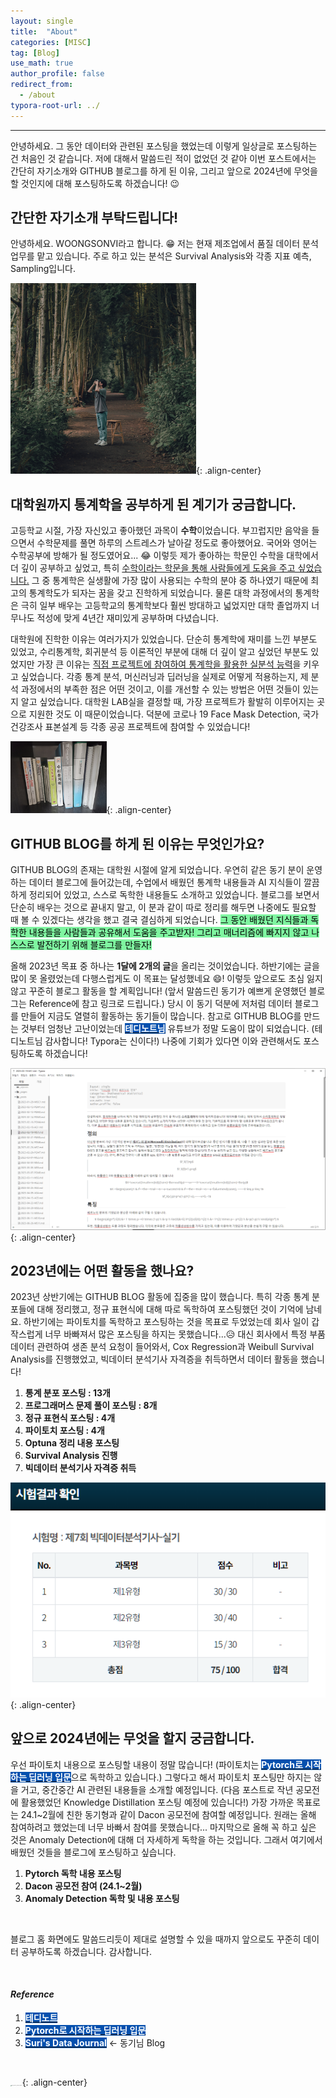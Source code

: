 ```yaml
---
layout: single
title:  "About"
categories: [MISC]
tag: [Blog]
use_math: true
author_profile: false
redirect_from:
  - /about
typora-root-url: ../
---
```

-----
안녕하세요. 그 동안 데이터와 관련된 포스팅을 했었는데 이렇게 일상글로 포스팅하는 건 처음인 것 같습니다. 저에 대해서 말씀드린 적이 없었던 것 같아 이번 포스트에서는 간단히 자기소개와 GITHUB 블로그를 하게 된 이유, 그리고 앞으로 2024년에 무엇을 할 것인지에 대해 포스팅하도록 하겠습니다! 😉

## 간단한 자기소개 부탁드립니다!

안녕하세요. WOONGSONVI라고 합니다. 😁 저는 현재 제조업에서 품질 데이터 분석 업무를 맡고 있습니다. 주로 하고 있는 분석은 Survival Analysis와 각종 지표 예측, Sampling입니다.

<img src="/images/2023-12-25-MISC2/image-20231225120128090.png" alt="image-20231225120128090" style="zoom:50%;" />{: .align-center}

## 대학원까지 통계학을 공부하게 된 계기가 궁금합니다.

고등학교 시절, 가장 자신있고 좋아했던 과목이 **수학**이었습니다. 부끄럽지만 음악을 들으면서 수학문제를 풀면 하루의 스트레스가 날아갈 정도로 좋아했어요. 국어와 영어는 수학공부에 방해가 될 정도였어요... 😂 이렇듯 제가 좋아하는 학문인 수학을 대학에서 더 깊이 공부하고 싶었고, 특히 <u>수학이라는 학문을 통해 사람들에게 도움을 주고 싶었습니다.</u> 그 중 통계학은 실생활에 가장 많이 사용되는 수학의 분야 중 하나였기 때문에 최고의 통계학도가 되자는 꿈을 갖고 진학하게 되었습니다. 물론 대학 과정에서의 통계학은 극히 일부 배우는 고등학교의 통계학보다 훨씬 방대하고 넓었지만 대학 졸업까지 너무나도 적성에 맞게 4년간 재미있게 공부하며 다녔습니다.

대학원에 진학한 이유는 여러가지가 있었습니다. 단순히 통계학에 재미를 느낀 부분도 있었고, 수리통계학, 회귀분석 등 이론적인 부분에 대해 더 깊이 알고 싶었던 부분도 있었지만 가장 큰 이유는 <u>직접 프로젝트에 참여하여 통계학을 활용한 실분석 능력</u>을 키우고 싶었습니다. 각종 통계 분석, 머신러닝과 딥러닝을 실제로 어떻게 적용하는지, 제 분석 과정에서의 부족한 점은 어떤 것이고, 이를 개선할 수 있는 방법은 어떤 것들이 있는지 알고 싶었습니다. 대학원 LAB실을 결정할 때, 가장 프로젝트가 활발히 이루어지는 곳으로 지원한 것도 이 때문이었습니다. 덕분에 코로나 19 Face Mask Detection, 국가건강조사 표본설계 등 각종 공공 프로젝트에 참여할 수 있었습니다!

<img src="/images/2023-12-25-MISC2/20231225_120717.jpg" alt="20231225_120717" style="zoom: 15%;" />{: .align-center}

## GITHUB BLOG를 하게 된 이유는 무엇인가요?

GITHUB BLOG의 존재는 대학원 시절에 알게 되었습니다. 우연히 같은 동기 분이 운영하는 데이터 블로그에 들어갔는데, 수업에서 배웠던 통계학 내용들과 AI 지식들이 깔끔하게 정리되어 있었고, 스스로 독학한 내용들도 소개하고 있었습니다. 블로그를 보면서 단순히 배우는 것으로 끝내지 말고, 이 분과 같이 따로 정리를 해두면 나중에도 필요할 때 볼 수 있겠다는 생각을 했고 결국 결심하게 되었습니다. <mark style='background-color: #7ff5a0'>그 동안 배웠던 지식들과 독학한 내용들을 사람들과 공유해서 도움을 주고받자! 그리고 매너리즘에 빠지지 않고 나 스스로 발전하기 위해 블로그를 만들자!</mark>

올해 2023년 목표 중 하나는 **1달에 2개의 글**을 올리는 것이었습니다. 하반기에는 글을 많이 못 올렸었는데 다행스럽게도 이 목표는 달성했네요 😄! 이렇듯 앞으로도 초심 잃지 않고 꾸준히 블로그 활동을 할 계획입니다! (앞서 말씀드린 동기가 예쁘게 운영했던 블로그는 Reference에 참고 링크로 드립니다.) 당시 이 동기 덕분에 저처럼 데이터 블로그를 만들어 지금도 열렬히 활동하는 동기들이 많습니다. 참고로 GITHUB BLOG를 만드는 것부터 엄청난 고난이었는데 <mark style='background-color: #0550ae'><b><a href='https://www.youtube.com/@teddynote/featured'><font color="white">테디노트님</font></a></b></mark> 유튜브가 정말 도움이 많이 되었습니다. (테디노트님 감사합니다! Typora는 신이다!) 나중에 기회가 있다면 이와 관련해서도 포스팅하도록 하겠습니다!

<img src="/images/2023-12-25-MISC2/image-20231225145707280.png" alt="image-20231225145707280" style="zoom: 67%;" />{: .align-center}

## 2023년에는 어떤 활동을 했나요?

2023년 상반기에는 GITHUB BLOG 활동에 집중을 많이 했습니다. 특히 각종 통계 분포들에 대해 정리했고, 정규 표현식에 대해 따로 독학하여 포스팅했던 것이 기억에 남네요. 하반기에는 파이토치를 독학하고 포스팅하는 것을 목표로 두었었는데 회사 일이 갑작스럽게 너무 바빠져서 많은 포스팅을 하지는 못했습니다...😥 대신 회사에서 특정 부품 데이터 관련하여 생존 분석 요청이 들어와서, Cox Regression과 Weibull Survival Analysis를 진행했었고, 빅데이터 분석기사 자격증을 취득하면서 데이터 활동을 했습니다!

1. **통계 분포 포스팅 : 13개**
2. **프로그래머스 문제 풀이 포스팅 : 8개**
3. **정규 표현식 포스팅 : 4개**
4. **파이토치 포스팅 : 4개**
5. **Optuna 정리 내용 포스팅**
6. **Survival Analysis 진행**
7. **빅데이터 분석기사 자격증 취득**

![image-20231225162243275](/images/2023-12-25-MISC2/image-20231225162243275.png){: .align-center}

## 앞으로 2024년에는 무엇을 할지 궁금합니다.

우선 파이토치 내용으로 포스팅할 내용이 정말 많습니다! (파이토치는 <mark style='background-color: #0550ae'><b><a href='https://wikidocs.net/book/2788'><font color="white">Pytorch로 시작하는 딥러닝 입문</font></a></b></mark>으로 독학하고 있습니다.) 그렇다고 해서 파이토치 포스팅만 하지는 않을 거고, 중간중간 AI 관련된 내용들을 소개할 예정입니다. (다음 포스트로 작년 공모전에 활용했었던 Knowledge Distillation 포스팅 예정에 있습니다!) 가장 가까운 목표로는 24.1~2월에 친한 동기형과 같이 Dacon 공모전에 참여할 예정입니다. 원래는 올해 참여하려고 했었는데 너무 바빠서 참여를 못했습니다... 마지막으로 올해 꼭 하고 싶은 것은 Anomaly Detection에 대해 더 자세하게 독학을 하는 것입니다. 그래서 여기에서 배웠던 것들을 블로그에 포스팅하고 싶습니다.

1. **Pytorch 독학 내용 포스팅**
2. **Dacon 공모전 참여 (24.1~2월)**
3. **Anomaly Detection 독학 및 내용 포스팅**

<br>

블로그 홈 화면에도 말씀드리듯이 제대로 설명할 수 있을 때까지 앞으로도 꾸준히 데이터 공부하도록 하겠습니다. 감사합니다.

<br>

#### *Reference*

1. <mark style='background-color: #0550ae'><b><a href='https://www.youtube.com/@teddynote/featured'><font color="white">테디노트</font></a></b></mark>
1. <mark style='background-color: #0550ae'><b><a href='https://wikidocs.net/book/2788'><font color="white">Pytorch로 시작하는 딥러닝 입문</font></a></b></mark>
1. <mark style='background-color: #0550ae'><b><a href='https://soohee410.github.io/'><font color="white">Suri's Data Journal</font></a></b></mark> <- 동기님 Blog

<br>

<img src="https://user-images.githubusercontent.com/37182279/216820587-4617a62e-0565-47f1-9ead-f4cd367572a1.png" alt="DATA_100%_LOGO_LIGHT" style="zoom:10%">{: .align-center}

<br>

<br>

